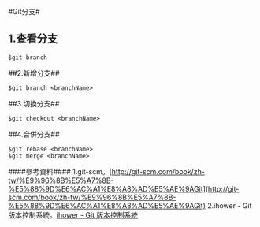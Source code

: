 #Git分支#
<br>
## 1.查看分支 ##

`````
$git branch

`````
##2.新增分支##

`````
$git branch <branchName>

`````
##3.切換分支##

`````
$git checkout <branchName>

`````
##4.合併分支##

`````
$git rebase <branchName>
$git merge <branchName>

`````

####參考資料####
1.git-scm。[http://git-scm.com/book/zh-tw/%E9%96%8B%E5%A7%8B-%E5%88%9D%E6%AC%A1%E8%A8%AD%E5%AE%9AGit](http://git-scm.com/book/zh-tw/%E9%96%8B%E5%A7%8B-%E5%88%9D%E6%AC%A1%E8%A8%AD%E5%AE%9AGit)
2.ihower - Git 版本控制系統。[ihower - Git 版本控制系統](http://ihower.tw/git/intro.html)


